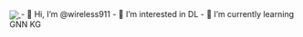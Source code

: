 <a href="https://github.com/anuraghazra/github-readme-stats">
  <img align="center" src="https://github-readme-stats.vercel.app/api?username=wireless911&repo=github-readme-stats" />
</a>
- 👋 Hi, I’m @wireless911
- 👀 I’m interested in DL
- 🌱 I’m currently learning GNN KG
<!---
wireless911/wireless911 is a ✨ special ✨ repository because its `README.md` (this file) appears on your GitHub profile.
You can click the Preview link to take a look at your changes.
--->



